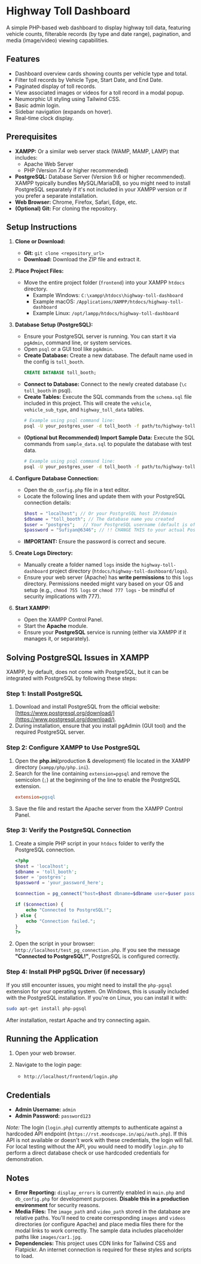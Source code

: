 

# Highway Toll Dashboard

A simple PHP-based web dashboard to display highway toll data, featuring vehicle counts, filterable records (by type and date range), pagination, and media (image/video) viewing capabilities.

## Features

*   Dashboard overview cards showing counts per vehicle type and total.
*   Filter toll records by Vehicle Type, Start Date, and End Date.
*   Paginated display of toll records.
*   View associated images or videos for a toll record in a modal popup.
*   Neumorphic UI styling using Tailwind CSS.
*   Basic admin login.
*   Sidebar navigation (expands on hover).
*   Real-time clock display.

## Prerequisites

*   **XAMPP:** Or a similar web server stack (WAMP, MAMP, LAMP) that includes:
    *   Apache Web Server
    *   PHP (Version 7.4 or higher recommended)
*   **PostgreSQL:** Database Server (Version 9.6 or higher recommended). XAMPP typically bundles MySQL/MariaDB, so you might need to install PostgreSQL separately if it's not included in your XAMPP version or if you prefer a separate installation.
*   **Web Browser:** Chrome, Firefox, Safari, Edge, etc.
*   **(Optional) Git:** For cloning the repository.

## Setup Instructions

1.  **Clone or Download:**
    *   **Git:** `git clone <repository_url>`
    *   **Download:** Download the ZIP file and extract it.

2.  **Place Project Files:**
    *   Move the entire project folder (`frontend`) into your XAMPP `htdocs` directory.
        *   Example Windows: `C:\xampp\htdocs\highway-toll-dashboard`
        *   Example macOS: `/Applications/XAMPP/htdocs/highway-toll-dashboard`
        *   Example Linux: `/opt/lampp/htdocs/highway-toll-dashboard`

3.  **Database Setup (PostgreSQL):**
    *   Ensure your PostgreSQL server is running. You can start it via `pgAdmin`, command line, or system services.
    *   Open `psql` or a GUI tool like `pgAdmin`.
    *   **Create Database:** Create a new database. The default name used in the config is `toll_booth`.
        ```sql
        CREATE DATABASE toll_booth;
        ```
    *   **Connect to Database:** Connect to the newly created database (`\c toll_booth` in psql).
    *   **Create Tables:** Execute the SQL commands from the `schema.sql` file included in this project. This will create the `vehicle`, `vehicle_sub_type`, and `highway_toll_data` tables.
        ```bash
        # Example using psql command line:
        psql -U your_postgres_user -d toll_booth -f path/to/highway-toll-dashboard/schema.sql
        ```
    *   **(Optional but Recommended) Import Sample Data:** Execute the SQL commands from `sample_data.sql` to populate the database with test data.
        ```bash
        # Example using psql command line:
        psql -U your_postgres_user -d toll_booth -f path/to/highway-toll-dashboard/sample_data.sql
        ```

4.  **Configure Database Connection:**
    *   Open the `db_config.php` file in a text editor.
    *   Locate the following lines and update them with your PostgreSQL connection details:
        ```php
        $host = "localhost"; // Or your PostgreSQL host IP/domain
        $dbname = "toll_booth"; // The database name you created
        $user = "postgres";   // Your PostgreSQL username (default is often postgres)
        $password = "Sufiyan@6346"; // !! CHANGE THIS to your actual PostgreSQL password !!
        ```
    *   **IMPORTANT:** Ensure the password is correct and secure.

5.  **Create Logs Directory:**
    *   Manually create a folder named `logs` inside the `highway-toll-dashboard` project directory (`htdocs/highway-toll-dashboard/logs`).
    *   Ensure your web server (Apache) has **write permissions** to this `logs` directory. Permissions needed might vary based on your OS and setup (e.g., `chmod 755 logs` or `chmod 777 logs` - be mindful of security implications with 777).

6.  **Start XAMPP:**
    *   Open the XAMPP Control Panel.
    *   Start the **Apache** module.
    *   Ensure your **PostgreSQL** service is running (either via XAMPP if it manages it, or separately).

## Solving PostgreSQL Issues in XAMPP

XAMPP, by default, does not come with PostgreSQL, but it can be integrated with PostgreSQL by following these steps:

### Step 1: Install PostgreSQL
1. Download and install PostgreSQL from the official website: [https://www.postgresql.org/download/](https://www.postgresql.org/download/).
2. During installation, ensure that you install pgAdmin (GUI tool) and the required PostgreSQL server.

### Step 2: Configure XAMPP to Use PostgreSQL
1. Open the **php.ini**(production & development) file located in the XAMPP directory (`xampp/php/php.ini`).
2. Search for the line containing `extension=pgsql` and remove the semicolon (`;`) at the beginning of the line to enable the PostgreSQL extension.
    ```ini
    extension=pgsql
    ```
3. Save the file and restart the Apache server from the XAMPP Control Panel.

### Step 3: Verify the PostgreSQL Connection
1. Create a simple PHP script in your `htdocs` folder to verify the PostgreSQL connection.
    ```php
    <?php
    $host = 'localhost';
    $dbname = 'toll_booth';
    $user = 'postgres';
    $password = 'your_password_here';
    
    $connection = pg_connect("host=$host dbname=$dbname user=$user password=$password");
    
    if ($connection) {
        echo "Connected to PostgreSQL!";
    } else {
        echo "Connection failed.";
    }
    ?>
    ```
2. Open the script in your browser: `http://localhost/test_pg_connection.php`. If you see the message **"Connected to PostgreSQL!"**, PostgreSQL is configured correctly.

### Step 4: Install PHP pgSQL Driver (if necessary)
If you still encounter issues, you might need to install the `php-pgsql` extension for your operating system. On Windows, this is usually included with the PostgreSQL installation. If you're on Linux, you can install it with:
```bash
sudo apt-get install php-pgsql
````

After installation, restart Apache and try connecting again.

## Running the Application

1. Open your web browser.
2. Navigate to the login page:

   * `http://localhost/frontend/login.php`
   

## Credentials

* **Admin Username:** `admin`
* **Admin Password:** `password123`

*Note:* The login (`login.php`) currently attempts to authenticate against a hardcoded API endpoint (`https://rst.moodscope.in/api/auth.php`). If this API is not available or doesn't work with these credentials, the login will fail. For local testing without the API, you would need to modify `login.php` to perform a direct database check or use hardcoded credentials for demonstration.

## Notes

* **Error Reporting:** `display_errors` is currently enabled in `main.php` and `db_config.php` for development purposes. **Disable this in a production environment** for security reasons.
* **Media Files:** The `image_path` and `video_path` stored in the database are relative paths. You'll need to create corresponding `images` and `videos` directories (or configure Apache) and place media files there for the modal links to work correctly. The sample data includes placeholder paths like `images/car1.jpg`.
* **Dependencies:** This project uses CDN links for Tailwind CSS and Flatpickr. An internet connection is required for these styles and scripts to load.

